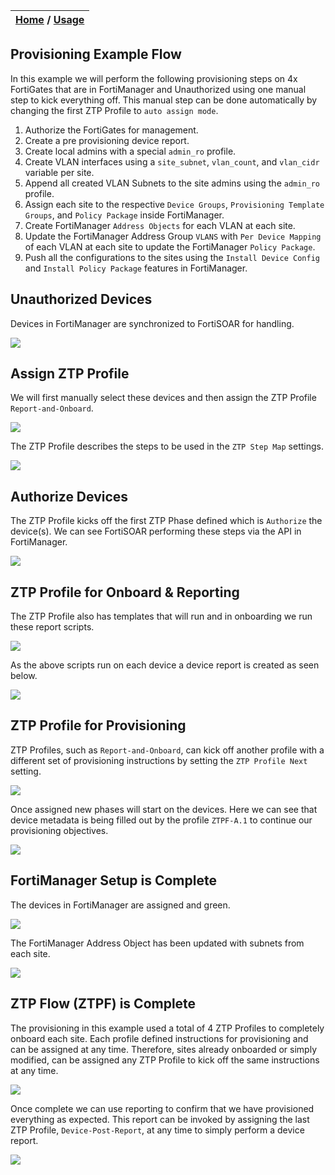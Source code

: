 | [Home](../../README.md) / [Usage](../usage.md) |
|------------------------------------------------|

## Provisioning Example Flow

In this example we will perform the following provisioning steps on 4x FortiGates that are in FortiManager and Unauthorized using one manual step to kick everything off. This manual step can be done automatically by changing the first ZTP Profile to `auto assign mode`. 

  1) Authorize the FortiGates for management.
  2) Create a pre provisioning device report.
  3) Create local admins with a special `admin_ro` profile. 
  4) Create VLAN interfaces using a `site_subnet`, `vlan_count`, and `vlan_cidr` variable per site. 
  5) Append all created VLAN Subnets to the site admins using the `admin_ro` profile. 
  5) Assign each site to the respective `Device Groups`, `Provisioning Template Groups`, and `Policy Package` inside FortiManager. 
  6) Create FortiManager `Address Objects` for each VLAN at each site. 
  7) Update the FortiManager Address Group `VLANS` with `Per Device Mapping` of each VLAN at each site to update the FortiManager `Policy Package`. 
  8) Push all the configurations to the sites using the `Install Device Config` and `Install Policy Package` features in FortiManager. 

## Unauthorized Devices
Devices in FortiManager are synchronized to FortiSOAR for handling. 

![](./res/example1/ex1-001.png)

## Assign ZTP Profile
We will first manually select these devices and then assign the ZTP Profile `Report-and-Onboard`. 

![](./res/example1/ex1-002.png)

The ZTP Profile describes the steps to be used in the `ZTP Step Map` settings. 

![](./res/example1/ex1-003.png)

## Authorize Devices
The ZTP Profile kicks off the first ZTP Phase defined which is `Authorize` the device(s). We can see FortiSOAR performing these steps via the API in FortiManager. 

![](./res/example1/ex1-004.png)

## ZTP Profile for Onboard & Reporting

The ZTP Profile also has templates that will run and in onboarding we run these report scripts. 

![](./res/example1/ex1-003b.png)

As the above scripts run on each device a device report is created as seen below. 

![](./res/example1/ex1-006.png)

## ZTP Profile for Provisioning

ZTP Profiles, such as `Report-and-Onboard`, can kick off another profile with a different set of provisioning instructions by setting the `ZTP Profile Next` setting. 

![](./res/example1/ex1-010.png)

Once assigned new phases will start on the devices. Here we can see that device metadata is being filled out by the profile `ZTPF-A.1` to continue our provisioning objectives. 

![](./res/example1/ex1-005.png)

## FortiManager Setup is Complete

The devices in FortiManager are assigned and green. 

![](./res/example1/ex1-011.png)

The FortiManager Address Object has been updated with subnets from each site. 

![](./res/example1/ex1-012.png)

## ZTP Flow (ZTPF) is Complete

The provisioning in this example used a total of 4 ZTP Profiles to completely onboard each site. Each profile defined instructions for provisioning and can be assigned at any time. Therefore, sites already onboarded or simply modified, can be assigned any ZTP Profile to kick off the same instructions at any time. 

![](./res/example1/ex1-013.png)

Once complete we can use reporting to confirm that we have provisioned everything as expected. This report can be invoked by assigning the last ZTP Profile, `Device-Post-Report`, at any time to simply perform a device report. 

![](./res/example1/ex1-009.png)
